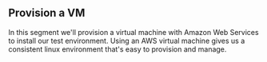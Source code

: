   
## Provision a VM
In this segment we'll provision a virtual machine with Amazon Web Services to install our test environment. Using an AWS virtual machine gives us a consistent linux environment that's easy to provision and manage.

